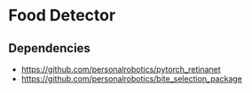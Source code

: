# Food Detector

## Dependencies

* https://github.com/personalrobotics/pytorch_retinanet
* https://github.com/personalrobotics/bite_selection_package

